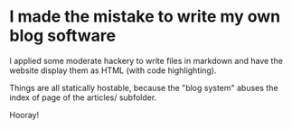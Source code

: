 # I made the mistake to write my own blog software

I applied some moderate hackery to write files in markdown and have the
website display them as HTML (with code highlighting).<br>

Things are all statically hostable, because the "blog system" abuses
the index of page of the articles/ subfolder.

Hooray!
